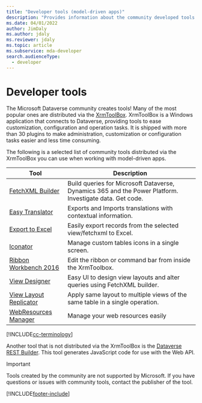 ```yaml
---
title: "Developer tools (model-driven apps)"
description: "Provides information about the community developed tools that you can use with model-driven apps in Power Apps."
ms.date: 04/01/2022
author: JimDaly
ms.author: jdaly
ms.reviewer: jdaly
ms.topic: article
ms.subservice: mda-developer
search.audienceType: 
  - developer
---
```

# Developer tools

The Microsoft Dataverse community creates tools! Many of the most popular ones are distributed via the [XrmToolBox](https://www.xrmtoolbox.com/). XrmToolBox is a Windows application that connects to Dataverse, providing tools to ease customization, configuration and operation tasks. It is shipped with more than 30 plugins to make administration, customization or configuration tasks easier and less time consuming.

The following is a selected list of community tools distributed via the XrmToolBox you can use when working with model-driven apps.

|Tool  |Description  |
|---------|---------|
|[FetchXML Builder](https://fetchxmlbuilder.com/)|Build queries for Microsoft Dataverse, Dynamics 365 and the Power Platform. Investigate data. Get code.|
|[Easy Translator](https://www.xrmtoolbox.com/plugins/MsCrmTools.Translator/)|Exports and Imports translations with contextual information.|
|[Export to Excel](https://www.xrmtoolbox.com/plugins/Ryr.XrmToolBox.ExportToExcel/)|Easily export records from the selected view/fetchxml to Excel.|
|[Iconator](https://www.xrmtoolbox.com/plugins/MscrmTools.Iconator/)|Manage custom tables icons in a single screen.|
|[Ribbon Workbench 2016](https://www.xrmtoolbox.com/plugins/RibbonWorkbench2016/)|Edit the ribbon or command bar from inside the XrmToolbox.|
|[View Designer](https://www.xrmtoolbox.com/plugins/Cinteros.XrmToolBox.ViewDesigner/)|Easy UI to design view layouts and alter queries using FetchXML builder.|
|[View Layout Replicator](https://www.xrmtoolbox.com/plugins/MsCrmTools.ViewLayoutReplicator/)|Apply same layout to multiple views of the same table in a single operation.|
|[WebResources Manager](https://www.xrmtoolbox.com/plugins/MsCrmTools.WebResourcesManager/)|Manage your web resources easily|

[!INCLUDE[cc-terminology](../data-platform/includes/cc-terminology.md)]

Another tool that is not distributed via the XrmToolBox is the [Dataverse REST Builder](https://github.com/GuidoPreite/DRB). This tool generates JavaScript code for use with the Web API.

> [!IMPORTANT]
> Tools created by the community are not supported by Microsoft. If you have questions or issues with community tools, contact the publisher of the tool.


[!INCLUDE[footer-include](../../includes/footer-banner.md)]
